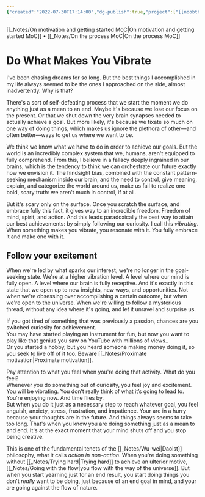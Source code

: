 ```yaml
---
{"created":"2022-07-30T17:14:00","dg-publish":true,"project":["[[noobthink.com]]"],"dg-path":"Do What Makes You Vibrate.md","permalink":"/do-what-makes-you-vibrate/","dgPassFrontmatter":true,"updated":"2024-12-21T16:51:57.541+01:00"}
---
```


[[_Notes/On motivation and getting started MoC\|On motivation and getting started MoC]] • [[_Notes/On the process MoC\|On the process MoC]]
# Do What Makes You Vibrate
I've been chasing dreams for so long. But the best things I accomplished in my life always seemed to be the ones I approached on the side, almost inadvertently. Why is that?

There's a sort of self-defeating process that we start the moment we do anything just as a mean to an end. Maybe it's because we lose our focus on the present. Or that we shut down the very brain synapses needed to actually achieve a goal. But more likely, it's because we fixate so much on one way of doing things, which makes us ignore the plethora of other—and often better—ways to get us where we want to be.

We think we know what we have to do in order to achieve our goals. But the world is an incredibly complex system that we, humans, aren't equipped to fully comprehend. From this, I believe in a fallacy deeply ingrained in our brains, which is the tendency to think we can orchestrate our future exactly how we envision it. The hindsight bias, combined with the constant pattern-seeking mechanism inside our brain, and the need to control, give meaning, explain, and categorize the world around us, make us fail to realize one bold, scary truth: we aren't much in control, if at all.

But it's scary only on the surface. Once you scratch the surface, and embrace fully this fact, it gives way to an incredible freedom. Freedom of mind, spirit, and action. And this leads paradoxically the best way to attain our best achievements: by simply following our curiosity. I call this *vibrating*. When something makes you vibrate, you resonate with it. You fully embrace it and make one with it.

## Follow your excitement
When we're led by what sparks our interest, we're no longer in the goal-seeking state. We're at a higher vibration level. A level where our mind is fully open. A level where our brain is fully receptive. And it's exactly in this state that we open up to new insights, new ways, and opportunities. Not when we're obsessing over accomplishing a certain outcome, but when we're open to the universe. When we're willing to follow a mysterious thread, without any idea where it's going, and let it unravel and surprise us.  
  
If you got tired of something that was previously a passion, chances are you switched curiosity for achievement.  
You may have started playing an instrument for fun, but now you want to play like that genius you saw on YouTube with millions of views..  
Or you started a hobby, but you heard someone making money doing it, so you seek to live off of it too. Beware [[_Notes/Proximate motivation\|Proximate motivation]].

Pay attention to what you feel when you're doing that activity. What do you feel?  
Whenever you do something out of curiosity, you feel joy and excitement. You will be vibrating. You don’t really think of what it’s going to lead to. You're enjoying now. And time flies by.  
But when you do it just as a necessary step to reach whatever goal, you feel anguish, anxiety, stress, frustration, and impatience. Your are in a hurry because your thoughts are in the future. And things always seems to take too long. That's when you know you are doing something just as a mean to and end. It's at the exact moment that your mind shuts off and you stop being creative. 

This is one of the fundamental tenets of the [[_Notes/Wu-wei\|Daoist]] philosophy, what it calls *action in non-action*. When you're doing something without [[_Notes/Trying hard\|Trying hard]] to achieve an ulterior motive, [[_Notes/Going with the flow\|you flow with the way of the universe]]. But when you start yearning just for an end result, you start doing things you don't *really* want to be doing, just because of an end goal in mind, and your are going against the flow of nature.

